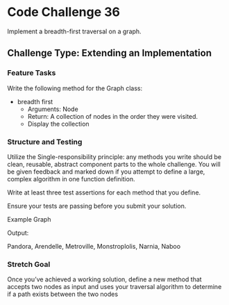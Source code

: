 # Code Challenge 36

Implement a breadth-first traversal on a graph.

## Challenge Type: Extending an Implementation

### Feature Tasks

Write the following method for the Graph class:

- breadth first
  - Arguments: Node
  - Return: A collection of nodes in the order they were visited.
  - Display the collection

### Structure and Testing

Utilize the Single-responsibility principle: any methods you write should be clean, reusable, abstract component parts to the whole challenge. You will be given feedback and marked down if you attempt to define a large, complex algorithm in one function definition.

Write at least three test assertions for each method that you define.

Ensure your tests are passing before you submit your solution.

Example
Graph

Output:

Pandora, Arendelle, Metroville, Monstroplolis, Narnia, Naboo

### Stretch Goal

Once you’ve achieved a working solution, define a new method that accepts two nodes as input and uses your traversal algorithm to determine if a path exists between the two nodes
